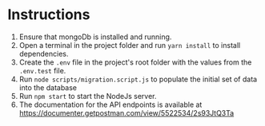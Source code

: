 # Instructions

1. Ensure that mongoDb is installed and running.
2. Open a terminal in the project folder and run `yarn install` to install dependencies.
3. Create the `.env` file in the project's root folder with the values from the `.env.test` file.
4. Run `node scripts/migration.script.js` to populate the initial set of data into the database
5. Run `npm start` to start the NodeJs server.
6. The documentation for the API endpoints is available at https://documenter.getpostman.com/view/5522534/2s93JtQ3Ta 